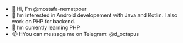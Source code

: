 - 👋 Hi, I’m @mostafa-nematpour
- 👀 I’m interested in Android developement with Java and Kotlin. I also work on PHP for backend.
- 🌱 I’m currently learning PHP
- 📫 HYou can message me on Telegram: @d_octapus
